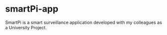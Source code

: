 # smartPi-app
SmartPi is a smart surveillance application developed with my colleagues as a University Project.
